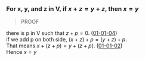 ### For x, y, and z in V, if $x + z = y + z$, then $x = y$

> PROOF

there is p in V such that $z + p = 0$. ([01-01-04](https://github.com/hwangs12/linear_algebra/blob/main/vector_spaces/01-01-04.md)) \
if we add p on both side, $(x+z)+p = (y+z)+p$. \
That means $x+(z+p) = y+(z+p)$. ([01-01-02](https://github.com/hwangs12/linear_algebra/blob/main/vector_spaces/01-01-02.md)) \
Hence $x = y$
